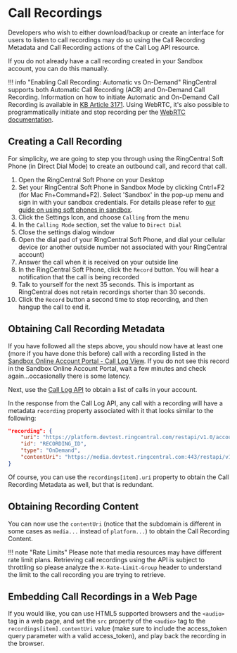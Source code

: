 # Call Recordings

Developers who wish to either download/backup or create an interface for users to listen to call recordings may do so using the Call Recording Metadata and Call Recording actions of the Call Log API resource.

If you do not already have a call recording created in your Sandbox account, you can do this manually.

!!! info "Enabling Call Recording: Automatic vs On-Demand"
    RingCentral supports both Automatic Call Recording (ACR) and On-Demand Call Recording. Information on how to initiate Automatic and On-Demand Call Recording is available in [KB Article 3171](http://success.ringcentral.com/articles/RC_Knowledge_Article/How-to-Initiate-On-Demand-Call-Recordings). Using WebRTC, it's also possible to programmatically initiate and stop recording per the [WebRTC documentation](https://github.com/ringcentral/ringcentral-web-phone).

## Creating a Call Recording

For simplicity, we are going to step you through using the RingCentral Soft Phone (in Direct Dial Mode) to create an outbound call, and record that call.

1. Open the RingCentral Soft Phone on your Desktop
2. Set your RingCentral Soft Phone in Sandbox Mode by clicking Cntrl+F2 (for Mac Fn+Command+F2). Select 'Sandbox' in the pop-up menu and sign in with your sandbox credentials. For details please refer to [our guide on using soft phones in sandbox](../../../basics/your-rc-phone).
3. Click the Settings Icon, and choose `Calling` from the menu
4. In the `Calling Mode` section, set the value to `Direct Dial`
5. Close the settings dialog window
6. Open the dial pad of your RingCentral Soft Phone, and dial your cellular device (or another outside number not associated with your RingCentral account)
7. Answer the call when it is received on your outside line
8. In the RingCentral Soft Phone, click the `Record` button. You will hear a notification that the call is being recorded
9. Talk to yourself for the next 35 seconds. This is important as RingCentral does not retain recordings shorter than 30 seconds.
10. Click the `Record` button a second time to stop recording, and then hangup the call to end it.

## Obtaining Call Recording Metadata

If you have followed all the steps above, you should now have at least one (more if you have done this before) call with a recording listed in the [Sandbox Online Account Portal - Call Log View](https://service.devtest.ringcentral.com/settings/calls.html#simple). If you do not see this record in the Sandbox Online Account Portal, wait a few minutes and check again...occasionally there is some latency.

Next, use the [Call Log API](../reading-call-log) to obtain a list of calls in your account. 

In the response from the Call Log API, any call with a recording will have a metadata `recording` property associated with it that looks similar to the following:

```json
"recording": {
    "uri": "https://platform.devtest.ringcentral.com/restapi/v1.0/account/ACCOUNT_ID/recording/RECORDING_ID",
    "id": "RECORDING_ID",
    "type": "OnDemand",
    "contentUri": "https://media.devtest.ringcentral.com:443/restapi/v1.0/account/ACCOUNT_ID/recording/RECORDING_ID/content"
}
```

Of course, you can use the `recordings[item].uri` property to obtain the Call Recording Metadata as well, but that is redundant.

## Obtaining Recording Content

You can now use the `contentUri` (notice that the subdomain is different in some cases as `media...` instead of `platform...`) to obtain the Call Recording Content.

!!! note "Rate Limits"
    Please note that media resources may have different rate limit plans. Retrieving call recordings using the API is subject to throttling so please analyze the `X-Rate-Limit-Group` header to understand the limit to the call recording you are trying to retrieve.

## Embedding Call Recordings in a Web Page

If you would like, you can use HTML5 supported browsers and the `<audio>` tag in a web page, and set the `src` property of the `<audio>` tag to the `recordings[item].contentUri` value (make sure to include the access_token query parameter with a valid access_token), and play back the recording in the browser.


